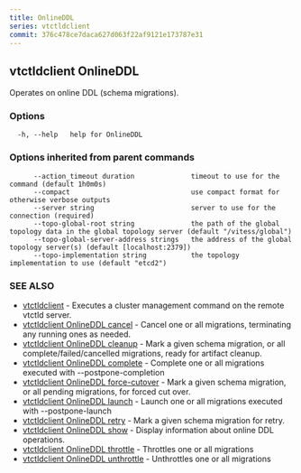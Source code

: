 ```yaml
---
title: OnlineDDL
series: vtctldclient
commit: 376c478ce7daca627d063f22af9121e173787e31
---
```

## vtctldclient OnlineDDL

Operates on online DDL (schema migrations).

### Options

```
  -h, --help   help for OnlineDDL
```

### Options inherited from parent commands

```
      --action_timeout duration              timeout to use for the command (default 1h0m0s)
      --compact                              use compact format for otherwise verbose outputs
      --server string                        server to use for the connection (required)
      --topo-global-root string              the path of the global topology data in the global topology server (default "/vitess/global")
      --topo-global-server-address strings   the address of the global topology server(s) (default [localhost:2379])
      --topo-implementation string           the topology implementation to use (default "etcd2")
```

### SEE ALSO

* [vtctldclient](../)	 - Executes a cluster management command on the remote vtctld server.
* [vtctldclient OnlineDDL cancel](./vtctldclient_onlineddl_cancel/)	 - Cancel one or all migrations, terminating any running ones as needed.
* [vtctldclient OnlineDDL cleanup](./vtctldclient_onlineddl_cleanup/)	 - Mark a given schema migration, or all complete/failed/cancelled migrations, ready for artifact cleanup.
* [vtctldclient OnlineDDL complete](./vtctldclient_onlineddl_complete/)	 - Complete one or all migrations executed with --postpone-completion
* [vtctldclient OnlineDDL force-cutover](./vtctldclient_onlineddl_force-cutover/)	 - Mark a given schema migration, or all pending migrations, for forced cut over.
* [vtctldclient OnlineDDL launch](./vtctldclient_onlineddl_launch/)	 - Launch one or all migrations executed with --postpone-launch
* [vtctldclient OnlineDDL retry](./vtctldclient_onlineddl_retry/)	 - Mark a given schema migration for retry.
* [vtctldclient OnlineDDL show](./vtctldclient_onlineddl_show/)	 - Display information about online DDL operations.
* [vtctldclient OnlineDDL throttle](./vtctldclient_onlineddl_throttle/)	 - Throttles one or all migrations
* [vtctldclient OnlineDDL unthrottle](./vtctldclient_onlineddl_unthrottle/)	 - Unthrottles one or all migrations

